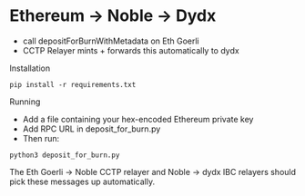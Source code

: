 # Ethereum -> Noble -> Dydx

- call depositForBurnWithMetadata on Eth Goerli
- CCTP Relayer mints + forwards this automatically to dydx

Installation
```
pip install -r requirements.txt
```

Running
- Add a file containing your hex-encoded Ethereum private key
- Add RPC URL in deposit_for_burn.py
- Then run:
```
python3 deposit_for_burn.py
```

The Eth Goerli -> Noble CCTP relayer and Noble -> dydx IBC relayers should pick these messages up automatically.
